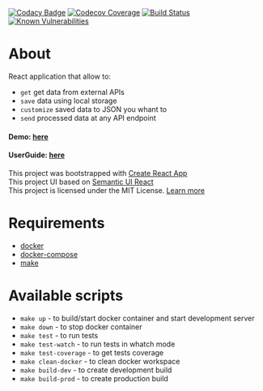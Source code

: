 [![Codacy Badge](https://api.codacy.com/project/badge/Grade/0886999bb6ab4230a687478b17953ab7)](https://app.codacy.com/app/ArturDubovskiy/react-api-aggregator?utm_source=github.com&utm_medium=referral&utm_content=ArturDubovskiy/react-api-aggregator&utm_campaign=Badge_Grade_Settings)
[![Codecov Coverage](https://img.shields.io/codecov/c/github/ArturDubovskiy/react-api-aggregator/master.svg?style=flat-square)](https://codecov.io/gh/ArturDubovskiy/react-api-aggregator/)
[![Build Status](https://travis-ci.com/ArturDubovskiy/react-api-aggregator.svg?branch=master)](https://travis-ci.com/ArturDubovskiy/react-api-aggregator)
[![Known Vulnerabilities](https://snyk.io/test/github/ArturDubovskiy/react-api-aggregator/badge.svg?targetFile=fetchify%2Fpackage.json)](https://snyk.io/test/github/ArturDubovskiy/react-api-aggregator?targetFile=fetchify%2Fpackage.json)


# About

React application that allow to:
- `get` get data from external APIs 
- `save` data using local storage
- `customize` saved data to JSON you whant to
- `send` processed data at any API endpoint

#### Demo: [here](https://api-aggregator.konstankino.com/demo/#/)
#### UserGuide: [here](https://api-aggregator.konstankino.com/userguide/)

This project was bootstrapped with [Create React App](https://github.com/facebook/create-react-app)  
This project UI based on [Semantic UI React](https://react.semantic-ui.com/)  
This project is licensed under the MIT License. [Learn more](https://choosealicense.com/licenses/mit/)  


# Requirements

- [docker](https://www.docker.com/)
- [docker-compose](https://docs.docker.com/compose/)
- [make](https://www.npmjs.com/package/make)

# Available scripts

- `make up` - to build/start docker container and start development server
- `make down` - to stop docker container
- `make test` - to run tests
- `make test-watch` - to run tests in whatch mode 
- `make test-coverage` - to get tests coverage
- `make clean-docker` - to clean docker workspace
- `make build-dev` - to create development build
- `make build-prod` - to create production build
